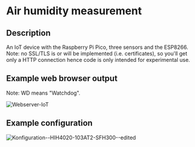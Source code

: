 # Air humidity measurement

## Description

An IoT device with the Raspberry Pi Pico, three sensors and the ESP8266. Note: no SSL/TLS is or will be implemented (i.e. certificates), so you'll get only a HTTP connection hence code is only intended for experimental use.

## Example web browser output

Note: WD means "Watchdog".

![Webserver-IoT](https://github.com/Florian-Wilhelm/Raspberry-Pi/assets/77980708/fcef041a-d983-4783-be21-395024e1c47a)

## Example configuration

![Konfiguration--HIH4020-103AT2-SFH300--edited](https://github.com/user-attachments/assets/aa5d2b48-5d35-4ad3-a9d1-a353af97cdb0)
